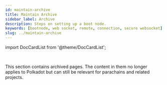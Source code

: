 ```yaml
---
id: maintain-archive
title: Maintain Archive
sidebar_label: Archive
description: Steps on setting up a boot node.
keywords: [bootnode, web socket, remote, connection, secure websocket]
slug: ../maintain-archive
---
```


import DocCardList from '@theme/DocCardList';

<div className="sticky"> 
<br />

This section contains archived pages. The content in them no longer applies to Polkadot but can
still be relevant for parachains and related projects.

</div>

<DocCardList />
